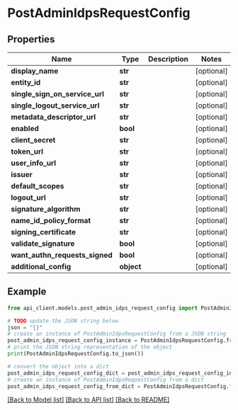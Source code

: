 # PostAdminIdpsRequestConfig


## Properties

Name | Type | Description | Notes
------------ | ------------- | ------------- | -------------
**display_name** | **str** |  | [optional] 
**entity_id** | **str** |  | [optional] 
**single_sign_on_service_url** | **str** |  | [optional] 
**single_logout_service_url** | **str** |  | [optional] 
**metadata_descriptor_url** | **str** |  | [optional] 
**enabled** | **bool** |  | [optional] 
**client_secret** | **str** |  | [optional] 
**token_url** | **str** |  | [optional] 
**user_info_url** | **str** |  | [optional] 
**issuer** | **str** |  | [optional] 
**default_scopes** | **str** |  | [optional] 
**logout_url** | **str** |  | [optional] 
**signature_algorithm** | **str** |  | [optional] 
**name_id_policy_format** | **str** |  | [optional] 
**signing_certificate** | **str** |  | [optional] 
**validate_signature** | **bool** |  | [optional] 
**want_authn_requests_signed** | **bool** |  | [optional] 
**additional_config** | **object** |  | [optional] 

## Example

```python
from api_client.models.post_admin_idps_request_config import PostAdminIdpsRequestConfig

# TODO update the JSON string below
json = "{}"
# create an instance of PostAdminIdpsRequestConfig from a JSON string
post_admin_idps_request_config_instance = PostAdminIdpsRequestConfig.from_json(json)
# print the JSON string representation of the object
print(PostAdminIdpsRequestConfig.to_json())

# convert the object into a dict
post_admin_idps_request_config_dict = post_admin_idps_request_config_instance.to_dict()
# create an instance of PostAdminIdpsRequestConfig from a dict
post_admin_idps_request_config_from_dict = PostAdminIdpsRequestConfig.from_dict(post_admin_idps_request_config_dict)
```
[[Back to Model list]](../README.md#documentation-for-models) [[Back to API list]](../README.md#documentation-for-api-endpoints) [[Back to README]](../README.md)


